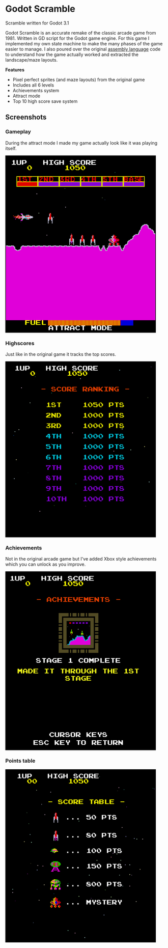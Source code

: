 Godot Scramble
==============
Scramble written for Godot 3.1

Godot Scramble is an accurate remake of the classic arcade game from 1981. Written in GD script for the Godot game engine. For this game I implemented my own state machine to make the many phases of the game easier to manage. I also poured over the original [assembly language](https://seanriddle.com/scramble.asm) code to understand how the game actually worked and extracted the landscape/maze layouts.



**Features**

* Pixel perfect sprites (and maze layouts) from the original game
* Includes all 6 levels
* Achievements system
* Attract mode
* Top 10 high score save system

## Screenshots

### Gameplay
During the attract mode I made my game actually look like it was playing itself.
<div><img align="center" src='https://github.com/simonalanjones/simonalanjones.github.io/blob/master/scramble-game.PNG' /></div>

### Highscores
Just like in the original game it tracks the top scores.
<div><img align="center" src='https://github.com/simonalanjones/simonalanjones.github.io/blob/master/scramble-highscores.PNG' /></div>

### Achievements
Not in the original arcade game but I've added Xbox style achievements which you can unlock as you improve.
<div><img align="center" src='https://github.com/simonalanjones/simonalanjones.github.io/blob/master/scramble-achievement.PNG' /></div>

### Points table
<div><img align="center" src='https://github.com/simonalanjones/simonalanjones.github.io/blob/master/scramble-points.PNG' /></div>
<br/>
